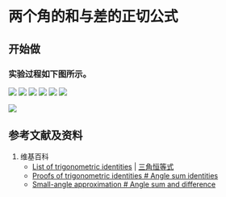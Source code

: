 # 两个角的和与差的正切公式

## 开始做

### 实验过程如下图所示。

![](/images/欧几里得几何/三角恒等式/两个角的和与差的正切公式/1a1.jpg)
![](/images/欧几里得几何/三角恒等式/两个角的和与差的正切公式/1a2.jpg)
![](/images/欧几里得几何/三角恒等式/两个角的和与差的正切公式/1a3.jpg)
![](/images/欧几里得几何/三角恒等式/两个角的和与差的正切公式/1a4.jpg)
![](/images/欧几里得几何/三角恒等式/两个角的和与差的正切公式/1a5.jpg)
![](/images/欧几里得几何/三角恒等式/两个角的和与差的正切公式/1a6.jpg)

![](/images/欧几里得几何/三角恒等式/两个角的和与差的正切公式/2a1.jpg)

## 参考文献及资料

1. 维基百科
	- [List of trigonometric identities](https://en.wikipedia.org/wiki/List_of_trigonometric_identities) | [三角恒等式](https://zh.wikipedia.org/wiki/%E4%B8%89%E8%A7%92%E6%81%92%E7%AD%89%E5%BC%8F#%E8%A7%92%E7%9A%84%E5%92%8C%E5%B7%AE%E6%81%92%E7%AD%89%E5%BC%8F) 
	- [Proofs of trigonometric identities # Angle sum identities](https://en.wikipedia.org/wiki/Proofs_of_trigonometric_identities#Angle_sum_identities) 
	- [Small-angle approximation # Angle sum and difference](https://en.wikipedia.org/wiki/Small-angle_approximation#Angle_sum_and_difference) 


